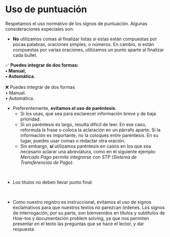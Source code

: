 # Uso de puntuación

Respetamos el uso normativo de los signos de puntuación. Algunas consideraciones especiales son:

* **No** utilizamos comas al finalizar listas si estas están compuestas por pocas palabras, oraciones simples, o números. En cambio, si están compuestas por varias oraciones, utilizamos un punto aparte al finalizar cada bullet. 

✅ **Puedes integrar de dos formas: <br> • Manual,<br> • Automática.** <br> <br>
❌ Puedes integrar de dos formas <br> • Manual. <br> • Automática.

* Preferentemente, **evitamos el uso de paréntesis**. 
    * Si los usas, que sea para esclarecer información breve y de baja prioridad.
    * Si un paréntesis es largo, resulta difícil de leer. En ese caso, reformula la frase o coloca la aclaración en un párrafo aparte. Si la información es importante, no la coloques entre paréntesis. En su lugar, puedes usar comas o redactar otra oración. 
    * Sin embargo, **sí** utilizamos paréntesis en casos en los que sea necesario aclarar una abreviatura, como en el siguiente ejemplo: *Mercado Pago permite integrarse con STP (Sistema de Transferencias de Pago)*.
<br>

* Los títulos no deben llevar punto final.
<br>

* Como nuestro registro es instruccional, evitamos el uso de signos exclamativos para que nuestros textos no parezcan órdenes. Los signos de interrogación, por su parte, son bienvenidos en títulos y subtítulos de How-tos y documentación problem solving, ya que nos permiten presentar en el texto las preguntas que se hace el lector, y dar respuesta.

